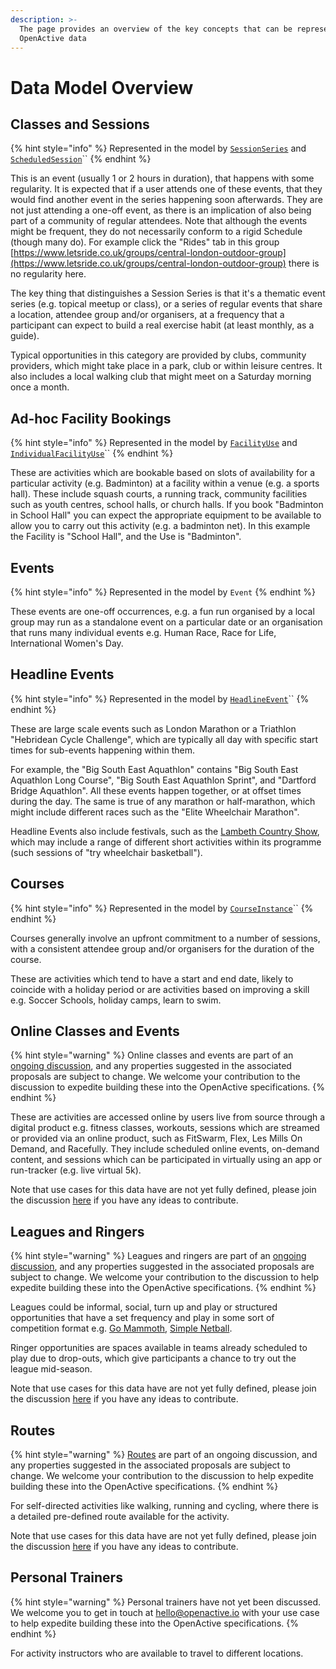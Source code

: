 ```yaml
---
description: >-
  The page provides an overview of the key concepts that can be represented in
  OpenActive data
---
```


# Data Model Overview

## Classes and Sessions

{% hint style="info" %}
Represented in the model by [`SessionSeries`](https://www.openactive.io/modelling-opportunity-data/EditorsDraft/#regular-sessions-sessionseries-and-scheduledsession-) and [`ScheduledSession`](https://www.openactive.io/modelling-opportunity-data/EditorsDraft/#regular-sessions-sessionseries-and-scheduledsession-)\`\`
{% endhint %}

This is an event \(usually 1 or 2 hours in duration\), that happens with some regularity. It is expected that if a user attends one of these events, that they would find another event in the series happening soon afterwards. They are not just attending a one-off event, as there is an implication of also being part of a community of regular attendees. Note that although the events might be frequent, they do not necessarily conform to a rigid Schedule \(though many do\). For example click the "Rides" tab in this group [https://www.letsride.co.uk/groups/central-london-outdoor-group](https://www.letsride.co.uk/groups/central-london-outdoor-group) there is no regularity here.

The key thing that distinguishes a Session Series is that it's a thematic event series \(e.g. topical meetup or class\), or a series of regular events that share a location, attendee group and/or organisers, at a frequency that a participant can expect to build a real exercise habit \(at least monthly, as a guide\).

Typical opportunities in this category are provided by clubs, community providers, which might take place in a park, club or within leisure centres. It also includes a local walking club that might meet on a Saturday morning once a month.

## Ad-hoc Facility Bookings

{% hint style="info" %}
Represented in the model by [`FacilityUse`](https://www.openactive.io/modelling-opportunity-data/EditorsDraft/#describing-facility-use-code-oa-facilityuse-code-code-oa-individualfacilityuse-code-) and [`IndividualFacilityUse`](https://www.openactive.io/modelling-opportunity-data/EditorsDraft/#describing-facility-use-code-oa-facilityuse-code-code-oa-individualfacilityuse-code-)\`\`
{% endhint %}

These are activities which are bookable based on slots of availability for a particular activity \(e.g. Badminton\) at a facility within a venue \(e.g. a sports hall\). These include squash courts, a running track, community facilities such as youth centres, school halls, or church halls. If you book "Badminton in School Hall" you can expect the appropriate equipment to be available to allow you to carry out this activity \(e.g. a badminton net\). In this example the Facility is "School Hall", and the Use is "Badminton".

## Events

{% hint style="info" %}
Represented in the model by `Event`
{% endhint %}

These events are one-off occurrences, e.g. a fun run organised by a local group may run as a standalone event on a particular date or an organisation that runs many individual events e.g. Human Race, Race for Life, International Women's Day.

## Headline Events

{% hint style="info" %}
Represented in the model by [`HeadlineEvent`](https://www.openactive.io/modelling-opportunity-data/EditorsDraft/#headline-events-headlineevent-)\`\`
{% endhint %}

These are large scale events such as London Marathon or a Triathlon "Hebridean Cycle Challenge", which are typically all day with specific start times for sub-events happening within them.

For example, the "Big South East Aquathlon" contains "Big South East Aquathlon Long Course", "Big South East Aquathlon Sprint", and "Dartford Bridge Aquathlon". All these events happen together, or at offset times during the day. The same is true of any marathon or half-marathon, which might include different races such as the "Elite Wheelchair Marathon".

Headline Events also include festivals, such as the [Lambeth Country Show](http://lambethcountryshow.co.uk/), which may include a range of different short activities within its programme \(such sessions of "try wheelchair basketball"\).

## Courses

{% hint style="info" %}
Represented in the model by [`CourseInstance`](https://www.openactive.io/modelling-opportunity-data/EditorsDraft/#courses-courseinstance-)\`\`
{% endhint %}

Courses generally involve an upfront commitment to a number of sessions, with a consistent attendee group and/or organisers for the duration of the course.

These are activities which tend to have a start and end date, likely to coincide with a holiday period or are activities based on improving a skill e.g. Soccer Schools, holiday camps, learn to swim.

## Online Classes and Events

{% hint style="warning" %}
Online classes and events are part of an [ongoing discussion](https://github.com/openactive/modelling-opportunity-data/issues/71), and any properties suggested in the associated proposals are subject to change. We welcome your contribution to the discussion to expedite building these into the OpenActive specifications.
{% endhint %}

These are activities are accessed online by users live from source through a digital product e.g. fitness classes, workouts, sessions which are streamed or provided via an online product, such as FitSwarm, Flex, Les Mills On Demand, and Racefully. They include scheduled online events, on-demand content, and sessions which can be participated in virtually using an app or run-tracker \(e.g. live virtual 5k\).

Note that use cases for this data have are not yet fully defined, please join the discussion [here](https://github.com/openactive/modelling-opportunity-data/issues/71) if you have any ideas to contribute.

## Leagues and Ringers

{% hint style="warning" %}
Leagues and ringers are part of an [ongoing discussion](https://github.com/openactive/modelling-opportunity-data/issues/144), and any properties suggested in the associated proposals are subject to change. We welcome your contribution to the discussion to help expedite building these into the OpenActive specifications.
{% endhint %}

Leagues could be informal, social, turn up and play or structured opportunities that have a set frequency and play in some sort of competition format e.g. [Go Mammoth](https://gomammoth.co.uk/), [Simple Netball](https://www.simplenetball.co.uk/).

Ringer opportunities are spaces available in teams already scheduled to play due to drop-outs, which give participants a chance to try out the league mid-season.

Note that use cases for this data have are not yet fully defined, please join the discussion [here](https://github.com/openactive/modelling-opportunity-data/issues/144) if you have any ideas to contribute.

## Routes

{% hint style="warning" %}
[Routes](https://github.com/openactive/modelling-opportunity-data/issues/108) are part of an ongoing discussion, and any properties suggested in the associated proposals are subject to change. We welcome your contribution to the discussion to help expedite building these into the OpenActive specifications.
{% endhint %}

For self-directed activities like walking, running and cycling, where there is a detailed pre-defined route available for the activity.

Note that use cases for this data have are not yet fully defined, please join the discussion [here](https://github.com/openactive/modelling-opportunity-data/issues/108) if you have any ideas to contribute.

## Personal Trainers

{% hint style="warning" %}
Personal trainers have not yet been discussed. We welcome you to get in touch at hello@openactive.io with your use case to help expedite building these into the OpenActive specifications.
{% endhint %}

For activity instructors who are available to travel to different locations.

